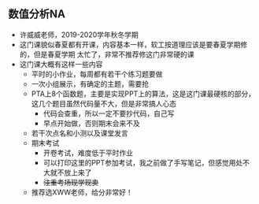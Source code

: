 ## 数值分析NA

- 许威威老师，2019-2020学年秋冬学期
- 这门课貌似春夏都有开课，内容基本一样，软工按道理应该是要春夏学期修的，但是春夏学期 太忙了，非常不推荐修这门非常硬的课
- 这门课大概有这样一些内容
  - 平时的小作业，每周都有若干个练习题要做
  - 一次小组展示，有确定的主题，需要抢
  - PTA上8个函数题，主要是实现PPT上的算法，这是这门课最硬核的部分，这几个题目虽然代码量不大，但是非常搞人心态
    - 代码会查重，所以一定不要抄代码，自己写
    - 早点开始做，否则期末会来不及
  - 若干次点名和小测以及课堂发言
  - 期末考试
    - 开卷考试，难度低于平时作业
    - 可以打印这里的PPT参加考试，我之前做了手写笔记，但感觉用处不大就不放上来了
    - ~~注重考场现学现卖~~
  - 推荐选XWW老师，给分非常好！
